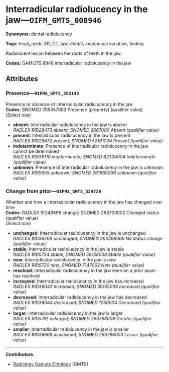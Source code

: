# Interradicular radiolucency in the jaw—`OIFM_GMTS_008946`

**Synonyms:** dental radiolucency

**Tags:** head_neck, XR, CT, jaw, dental, anatomical variation, finding

Radiolucent lesion between the roots of teeth in the jaw.

**Codes:** GAMUTS 8946 interradicular radiolucency in the jaw

## Attributes

### Presence—`OIFMA_GMTS_353142`

Presence or absence of interradicular radiolucency in the jaw  
**Codes**: SNOMED 705057003 Presence (property) (qualifier value)  
*(Select one)*

- **absent**: Interradicular radiolucency in the jaw is absent  
_RADLEX RID28473 absent; SNOMED 2667000 Absent (qualifier value)_
- **present**: Interradicular radiolucency in the jaw is present  
_RADLEX RID28472 present; SNOMED 52101004 Present (qualifier value)_
- **indeterminate**: Presence of interradicular radiolucency in the jaw cannot be determined  
_RADLEX RID39110 indeterminate; SNOMED 82334004 Indeterminate (qualifier value)_
- **unknown**: Presence of interradicular radiolucency in the jaw is unknown  
_RADLEX RID5655 unknown; SNOMED 261665006 Unknown (qualifier value)_

### Change from prior—`OIFMA_GMTS_324726`

Whether and how a interradicular radiolucency in the jaw has changed over time  
**Codes**: RADLEX RID49896 change; SNOMED 263703002 Changed status (qualifier value)  
*(Select one)*

- **unchanged**: Interradicular radiolucency in the jaw is unchanged  
_RADLEX RID39268 unchanged; SNOMED 260388006 No status change (qualifier value)_
- **stable**: Interradicular radiolucency in the jaw is stable  
_RADLEX RID5734 stable; SNOMED 58158008 Stable (qualifier value)_
- **new**: Interradicular radiolucency in the jaw is new  
_RADLEX RID5720 new; SNOMED 7147002 New (qualifier value)_
- **resolved**: Interradicular radiolucency in the jaw seen on a prior exam has resolved  
- **increased**: Interradicular radiolucency in the jaw has increased  
_RADLEX RID36043 increased; SNOMED 35105006 Increased (qualifier value)_
- **decreased**: Interradicular radiolucency in the jaw has decreased  
_RADLEX RID36044 decreased; SNOMED 1250004 Decreased (qualifier value)_
- **larger**: Interradicular radiolucency in the jaw is larger  
_RADLEX RID5791 enlarged; SNOMED 263768009 Greater (qualifier value)_
- **smaller**: Interradicular radiolucency in the jaw is smaller  
_RADLEX RID38669 diminished; SNOMED 263796003 Lesser (qualifier value)_

---

**Contributors**

- [Radiology Gamuts Ontology](https://gamuts.net/) (GMTS)